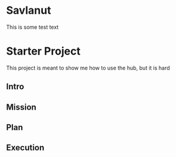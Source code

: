 # Savlanut


This is some test text


# Starter Project

This project is meant to show me how to use the hub, but it is hard

## Intro

## Mission

## Plan

## Execution